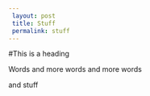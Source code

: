 ```yaml
---
 layout: post
 title: Stuff
 permalink: stuff
---
```


#This is a heading

Words and more words and more words

and stuff
